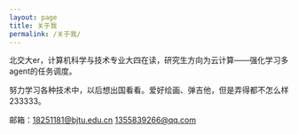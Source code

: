 ```yaml
---
layout: page
title: 关于我
permalink: /关于我/
---
```


北交大er，计算机科学与技术专业大四在读，研究生方向为云计算——强化学习多agent的任务调度。

努力学习各种技术中，以后想出国看看。爱好绘画、弹吉他，但是弄得都不怎么样233333。

邮箱：18251181@bjtu.edu.cn 1355839266@qq.com 